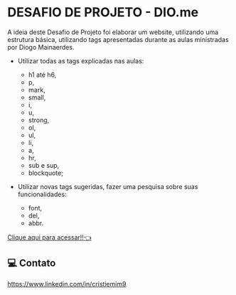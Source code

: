 # DESAFIO DE PROJETO - DIO.me

A ideia deste Desafio de Projeto foi elaborar um website, utilizando uma estrutura básica, utilizando tags apresentadas durante as aulas ministradas por Diogo Mainaerdes.
 
- Utilizar todas as tags explicadas nas aulas: 

    - h1 até h6,
    - p, 
    - mark, 
    - small, 
    - i, 
    - u, 
    - strong, 
    - ol, 
    - ul, 
    - li, 
    - a, 
    - hr, 
    - sub e sup, 
   - blockquote;

- Utilizar novas tags sugeridas, fazer uma pesquisa sobre suas funcionalidades: 
    - font, 
    - del, 
    - abbr.

[Clique aqui para acessar!!👈](https://tiemi9.github.io/Desafio-NTT-DATA-HTML)

##  💻 Contato

https://www.linkedin.com/in/cristiemim9


